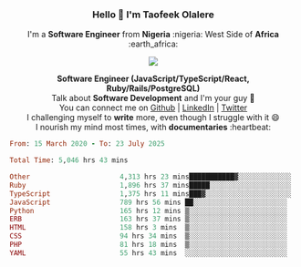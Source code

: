### **<p align='center'>Hello 👋 I'm Taofeek Olalere</p>**

<p align='center'>I'm a <strong>Software Engineer</strong> from <strong>Nigeria</strong> :nigeria: West Side of <strong>Africa</strong> :earth_africa:	</p>

<p align='center'> <img src='https://github-readme-stats.vercel.app/api?username=teekaytech&show_icons=true&theme=dark'> </p>


<p align='center'>
  <b>Software Engineer (JavaScript/TypeScript/React, Ruby/Rails/PostgreSQL)</b><br />
  Talk about <strong>Software Development</strong> and I'm your guy 👯 <br />
  You can connect me on <a href="https://github.com/teekaytech">Github</a> | <a href="https://linkedin.com/in/olaleretaofeek">LinkedIn</a> | <a href="https://twitter.com/ola_lere">Twitter</a> <br />
  I challenging myself to <strong>write</strong> more, even though I struggle with it 😄 <br />
  I nourish my mind most times, with <strong>documentaries</strong> :heartbeat:
</p>

<!--START_SECTION:waka-->

```ruby
From: 15 March 2020 - To: 23 July 2025

Total Time: 5,046 hrs 43 mins

Other                      4,313 hrs 23 mins███████████▓░░░░░░░░░░░░░   46.08 %
Ruby                       1,896 hrs 37 mins█████░░░░░░░░░░░░░░░░░░░░   20.26 %
TypeScript                 1,375 hrs 11 mins███▓░░░░░░░░░░░░░░░░░░░░░   14.69 %
JavaScript                 789 hrs 56 mins ██░░░░░░░░░░░░░░░░░░░░░░░   08.44 %
Python                     165 hrs 12 mins ▒░░░░░░░░░░░░░░░░░░░░░░░░   01.77 %
ERB                        163 hrs 37 mins ▒░░░░░░░░░░░░░░░░░░░░░░░░   01.75 %
HTML                       158 hrs 3 mins  ▒░░░░░░░░░░░░░░░░░░░░░░░░   01.69 %
CSS                        94 hrs 34 mins  ▒░░░░░░░░░░░░░░░░░░░░░░░░   01.01 %
PHP                        81 hrs 18 mins  ▒░░░░░░░░░░░░░░░░░░░░░░░░   00.87 %
YAML                       55 hrs 43 mins  ░░░░░░░░░░░░░░░░░░░░░░░░░   00.60 %
```

<!--END_SECTION:waka-->
<!--
**teekaytech/teekaytech** is a ✨ _special_ ✨ repository because its `README.md` (this file) appears on your GitHub profile.

Here are some ideas to get you started:

- 🔭 I’m currently working on ...
- 🌱 I’m currently learning ...
- 👯 I’m looking to collaborate on ...
- 🤔 I’m looking for help with ...
- 💬 Ask me about ...
- 📫 How to reach me: ...
- 😄 Pronouns: ...
- ⚡ Fun fact: ...
-->
